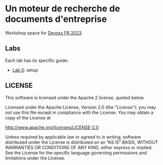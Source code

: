 # Un moteur de recherche de documents d'entreprise

Workshop space for [Devoxx FR 2023](https://cfp.devoxx.fr/2023/talk/SPD-7040/Un_moteur_de_recherche_de_documents_d'entreprise).

## Labs

Each lab has its specific guide:

* [Lab 0](labs/lab0.md): setup

## LICENSE

This software is licensed under the Apache 2 license, quoted below.

Licensed under the Apache License, Version 2.0 (the “License”); you may not use this file except in compliance with the License. You may obtain a copy of the License at

<http://www.apache.org/licenses/LICENSE-2.0>

Unless required by applicable law or agreed to in writing, software distributed under the License is distributed on an “AS IS” BASIS, WITHOUT WARRANTIES OR CONDITIONS OF ANY KIND, either express or implied. See the License for the specific language governing permissions and limitations under the License.
